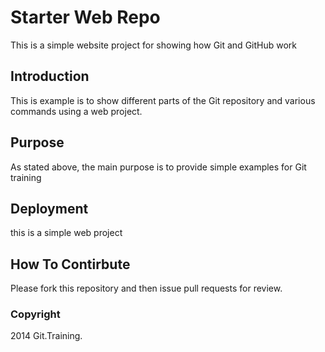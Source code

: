 # Starter Web Repo

This is a simple website project for showing how Git and GitHub work

## Introduction
This is example is to show different parts of the Git repository and various commands using a web project.
## Purpose

As stated above, the main purpose is to provide simple examples for Git training


## Deployment

this is a simple web project

## How To Contirbute

Please fork this repository and then issue pull requests for review.

### Copyright

2014 Git.Training.